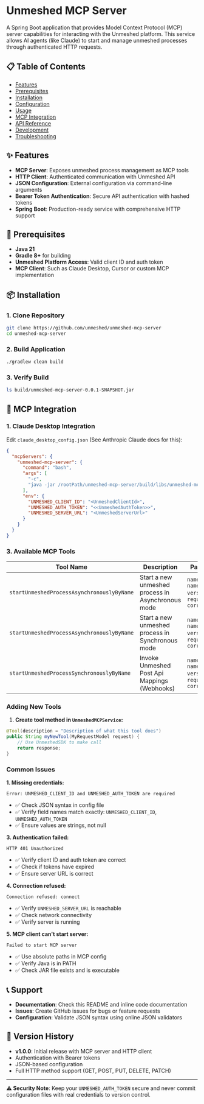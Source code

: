 # Unmeshed MCP Server

A Spring Boot application that provides Model Context Protocol (MCP) server capabilities for interacting with the Unmeshed platform. This service allows AI agents (like Claude) to start and manage unmeshed processes through authenticated HTTP requests.

## 📋 Table of Contents

- [Features](#features)
- [Prerequisites](#prerequisites)
- [Installation](#installation)
- [Configuration](#configuration)
- [Usage](#usage)
- [MCP Integration](#mcp-integration)
- [API Reference](#api-reference)
- [Development](#development)
- [Troubleshooting](#troubleshooting)

## ✨ Features

- **MCP Server**: Exposes unmeshed process management as MCP tools
- **HTTP Client**: Authenticated communication with Unmeshed API
- **JSON Configuration**: External configuration via command-line arguments
- **Bearer Token Authentication**: Secure API authentication with hashed tokens
- **Spring Boot**: Production-ready service with comprehensive HTTP support

## 🔧 Prerequisites

- **Java 21**
- **Gradle 8+** for building
- **Unmeshed Platform Access**: Valid client ID and auth token
- **MCP Client**: Such as Claude Desktop, Cursor or custom MCP implementation

## 📦 Installation

### 1. Clone Repository
```bash
git clone https://github.com/unmeshed/unmeshed-mcp-server
cd unmeshed-mcp-server
```

### 2. Build Application
```bash
./gradlew clean build
```

### 3. Verify Build
```bash
ls build/unmeshed-mcp-server-0.0.1-SNAPSHOT.jar
```


## 🔌 MCP Integration

### 1. Claude Desktop Integration

Edit `claude_desktop_config.json` (See Anthropic Claude docs for this):

```json
{
  "mcpServers": {
    "unmeshed-mcp-server": {
      "command": "bash",
      "args": [
        "-c",
        "java -jar /rootPath/unmeshed-mcp-server/build/libs/unmeshed-mcp-server-0.0.1-SNAPSHOT.jar"
      ],
      "env": {
        "UNMESHED_CLIENT_ID": "<UnmeshedClientId>",
        "UNMESHED_AUTH_TOKEN": "<<UnmeshedAuthToken>>",
        "UNMESHED_SERVER_URL": "<UnmeshedServerUrl>"
      }
    }
  }
}
```

### 3. Available MCP Tools

| Tool Name | Description | Parameters                                                       |
|-----------|-------------|------------------------------------------------------------------|
| `startUnmeshedProcessAsynchronouslyByName` | Start a new unmeshed process in Asynchronous mode | `name` `namespace` `version` `input` `requestId` `correlationId` |
| `startUnmeshedProcessAsynchronouslyByName` | Start a new unmeshed process in Synchronous mode  | `name` `namespace` `version` `input` `requestId` `correlationId` |
| `startUnmeshedProcessSynchronouslyByName`  | Invoke Unmeshed Post Api Mappings (Webhooks)      | `name` `namespace` `version` `input` `requestId` `correlationId` |


### Adding New Tools

1. **Create tool method in `UnmeshedMCPService`:**
```java
@Tool(description = "Description of what this tool does")
public String myNewTool(MyRequestModel request) {
    // Use UnmeshedSDK to make call
    return response;
}
```



### Common Issues

**1. Missing credentials:**
```
Error: UNMESHED_CLIENT_ID and UNMESHED_AUTH_TOKEN are required
```
- ✅ Check JSON syntax in config file
- ✅ Verify field names match exactly: `UNMESHED_CLIENT_ID`, `UNMESHED_AUTH_TOKEN`
- ✅ Ensure values are strings, not null

**3. Authentication failed:**
```
HTTP 401 Unauthorized
```
- ✅ Verify client ID and auth token are correct
- ✅ Check if tokens have expired
- ✅ Ensure server URL is correct

**4. Connection refused:**
```
Connection refused: connect
```
- ✅ Verify `UNMESHED_SERVER_URL` is reachable
- ✅ Check network connectivity
- ✅ Verify server is running

**5. MCP client can't start server:**
```
Failed to start MCP server
```
- ✅ Use absolute paths in MCP config
- ✅ Verify Java is in PATH
- ✅ Check JAR file exists and is executable


## 📞 Support

- **Documentation**: Check this README and inline code documentation
- **Issues**: Create GitHub issues for bugs or feature requests
- **Configuration**: Validate JSON syntax using online JSON validators

## 🔄 Version History

- **v1.0.0**: Initial release with MCP server and HTTP client
- Authentication with Bearer tokens
- JSON-based configuration
- Full HTTP method support (GET, POST, PUT, DELETE, PATCH)

---

**⚠️ Security Note**: Keep your `UNMESHED_AUTH_TOKEN` secure and never commit configuration files with real credentials to version control.

